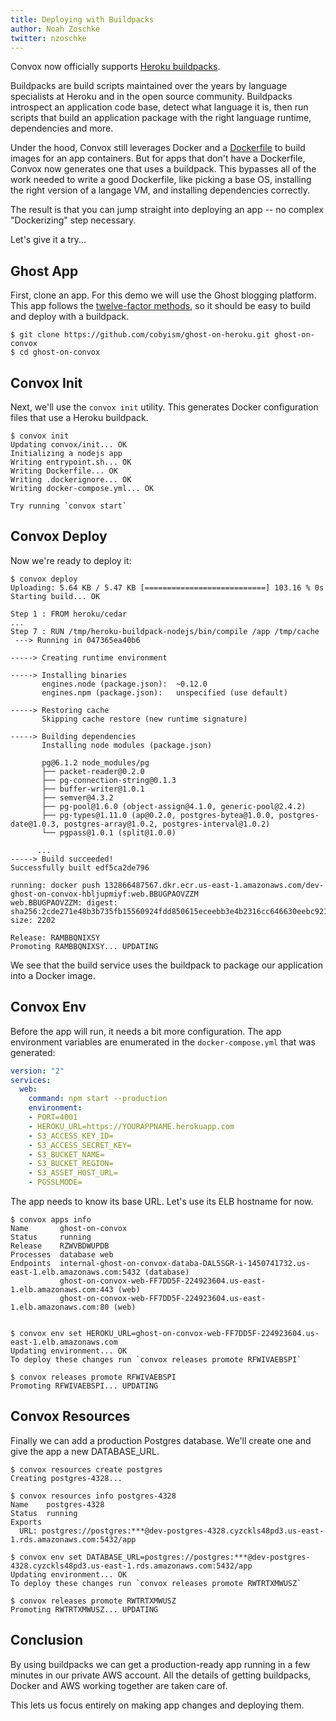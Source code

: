 ```yaml
---
title: Deploying with Buildpacks
author: Noah Zoschke
twitter: nzoschke
---
```


Convox now officially supports [Heroku buildpacks](https://devcenter.heroku.com/articles/buildpacks).

Buildpacks are build scripts maintained over the years by language specialists at Heroku and in the open source community. Buildpacks introspect an application code base, detect what language it is, then run scripts that build an application package with the right language runtime, dependencies and more.

Under the hood, Convox still leverages Docker and a [Dockerfile](https://docs.docker.com/engine/reference/builder/) to build images for an app containers. But for apps that don't have a Dockerfile, Convox now generates one that uses a buildpack. This bypasses all of the work needed to write a good Dockerfile, like picking a base OS, installing the right version of a langage VM, and installing dependencies correctly.

The result is that you can jump straight into deploying an app -- no complex "Dockerizing" step necessary.

Let's give it a try...

<!--more-->

## Ghost App

First, clone an app. For this demo we will use the Ghost blogging platform. This app follows the [twelve-factor methods](https://12factor.net/), so it should be easy to build and deploy with a buildpack.

```
$ git clone https://github.com/cobyism/ghost-on-heroku.git ghost-on-convox
$ cd ghost-on-convox
```

## Convox Init

Next, we'll use the `convox init` utility. This generates Docker configuration files that use a Heroku buildpack.

```
$ convox init
Updating convox/init... OK
Initializing a nodejs app
Writing entrypoint.sh... OK
Writing Dockerfile... OK
Writing .dockerignore... OK
Writing docker-compose.yml... OK

Try running `convox start`
```

## Convox Deploy

Now we're ready to deploy it:

```
$ convox deploy
Uploading: 5.64 KB / 5.47 KB [===========================] 103.16 % 0s
Starting build... OK

Step 1 : FROM heroku/cedar
...
Step 7 : RUN /tmp/heroku-buildpack-nodejs/bin/compile /app /tmp/cache
 ---> Running in 047365ea40b6

-----> Creating runtime environment
       
-----> Installing binaries
       engines.node (package.json):  ~0.12.0
       engines.npm (package.json):   unspecified (use default)

-----> Restoring cache
       Skipping cache restore (new runtime signature)

-----> Building dependencies
       Installing node modules (package.json)
    
       pg@6.1.2 node_modules/pg
       ├── packet-reader@0.2.0
       ├── pg-connection-string@0.1.3
       ├── buffer-writer@1.0.1
       ├── semver@4.3.2
       ├── pg-pool@1.6.0 (object-assign@4.1.0, generic-pool@2.4.2)
       ├── pg-types@1.11.0 (ap@0.2.0, postgres-bytea@1.0.0, postgres-date@1.0.3, postgres-array@1.0.2, postgres-interval@1.0.2)
       └── pgpass@1.0.1 (split@1.0.0)
       
      ...
-----> Build succeeded!
Successfully built edf5ca2de796

running: docker push 132866487567.dkr.ecr.us-east-1.amazonaws.com/dev-ghost-on-convox-hbljupmiyf:web.BBUGPAOVZZM
web.BBUGPAOVZZM: digest: sha256:2cde271e48b3b735fb15560924fdd850615eceebb3e4b2316cc646630eebc921 size: 2202

Release: RAMBBQNIXSY
Promoting RAMBBQNIXSY... UPDATING
```

We see that the build service uses the buildpack to package our application into a Docker image.

## Convox Env

Before the app will run, it needs a bit more configuration. The app environment variables are enumerated in the `docker-compose.yml` that was generated:


```yaml
version: "2"
services:
  web:
    command: npm start --production
    environment:
    - PORT=4001
    - HEROKU_URL=https://YOURAPPNAME.herokuapp.com
    - S3_ACCESS_KEY_ID=
    - S3_ACCESS_SECRET_KEY=
    - S3_BUCKET_NAME=
    - S3_BUCKET_REGION=
    - S3_ASSET_HOST_URL=
    - PGSSLMODE=
```

The app needs to know its base URL. Let's use its ELB hostname for now.

```
$ convox apps info
Name       ghost-on-convox
Status     running
Release    RZWVBDWUPDB
Processes  database web
Endpoints  internal-ghost-on-convox-databa-DAL5SGR-i-1450741732.us-east-1.elb.amazonaws.com:5432 (database)
           ghost-on-convox-web-FF7DD5F-224923604.us-east-1.elb.amazonaws.com:443 (web)
           ghost-on-convox-web-FF7DD5F-224923604.us-east-1.elb.amazonaws.com:80 (web)


$ convox env set HEROKU_URL=ghost-on-convox-web-FF7DD5F-224923604.us-east-1.elb.amazonaws.com
Updating environment... OK
To deploy these changes run `convox releases promote RFWIVAEBSPI`

$ convox releases promote RFWIVAEBSPI
Promoting RFWIVAEBSPI... UPDATING
```

## Convox Resources

Finally we can add a production Postgres database. We'll create one and give the app a new DATABASE_URL.

```
$ convox resources create postgres
Creating postgres-4328...

$ convox resources info postgres-4328
Name    postgres-4328
Status  running
Exports
  URL: postgres://postgres:***@dev-postgres-4328.cyzckls48pd3.us-east-1.rds.amazonaws.com:5432/app

$ convox env set DATABASE_URL=postgres://postgres:***@dev-postgres-4328.cyzckls48pd3.us-east-1.rds.amazonaws.com:5432/app
Updating environment... OK
To deploy these changes run `convox releases promote RWTRTXMWUSZ`

$ convox releases promote RWTRTXMWUSZ
Promoting RWTRTXMWUSZ... UPDATING
```

## Conclusion

By using buildpacks we can get a production-ready app running in a few minutes in our private AWS account. All the details of getting buildpacks, Docker and AWS working together are taken care of.

This lets us focus entirely on making app changes and deploying them.
